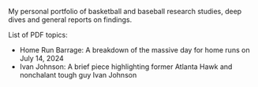 My personal portfolio of basketball and baseball research studies, deep dives and general reports on findings.

List of PDF topics:
- Home Run Barrage: A breakdown of the massive day for home runs on July 14, 2024
- Ivan Johnson: A brief piece highlighting former Atlanta Hawk and nonchalant tough guy Ivan Johnson
